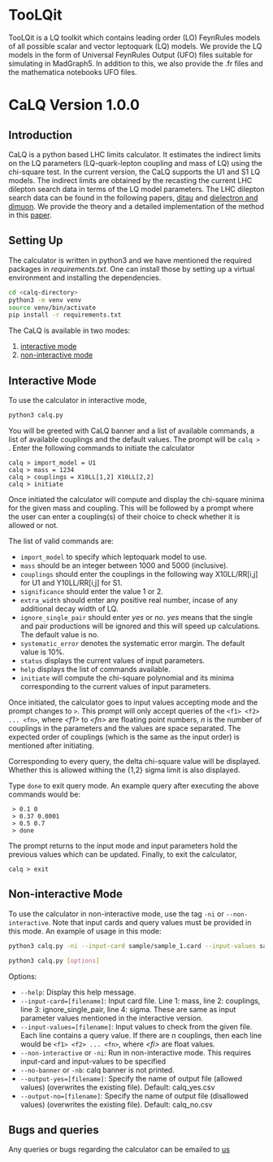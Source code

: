 # TooLQit

TooLQit is a LQ toolkit which contains leading order (LO) FeynRules models of all possible scalar and vector leptoquark (LQ) models. We provide the LQ models in the form of 
Universal FeynRules Output (UFO) files suitable for simulating in MadGraph5. In addition to this, we also provide the .fr files and the mathematica notebooks UFO files.

# CaLQ Version 1.0.0

## Introduction
CaLQ is a python based LHC limits calculator. It estimates the indirect limits on the LQ parameters (LQ-quark-lepton coupling and mass of LQ) using the chi-square test. 
In the current version, the CaLQ supports the U1 and S1 LQ models. The indirect limits are obtained by the recasting the current LHC dilepton search data
in terms of the LQ model parameters. The LHC dilepton search data can be found in the following papers, 
[ditau](https://www.hepdata.net/record/ins1782650) and [dielectron and dimuon](https://www.hepdata.net/record/ins1849964). 
We provide the theory and a detailed implementation of the method in this [paper](https://www.hepdata.net/record/ins1782650). 

## Setting Up
The calculator is written in python3 and we have mentioned the required packages in _requirements.txt_. One can install those by setting up a
virtual environment and installing the dependencies. 
```sh
cd <calq-directory>
python3 -m venv venv
source venv/bin/activate
pip install -r requirements.txt
```

The CaLQ is available in two modes: 
1) [interactive mode](#interactive-mode)
2) [non-interactive mode](#non-interactive-mode)

## Interactive Mode

To use the calculator in interactive mode,
```sh
python3 calq.py
```
You will be greeted with CaLQ banner and a list of available commands, a list of available couplings and the default values. 
The prompt will be `calq > `. Enter the following commands to initiate the calculator
```
calq > import_model = U1
calq > mass = 1234
calq > couplings = X10LL[1,2] X10LL[2,2]
calq > initiate
```
Once initiated the calculator will compute and display the chi-square minima for the given mass and coupling.
This will be followed by a prompt where the user can enter a coupling(s) of their choice to check whether
it is allowed or not.

The list of valid commands are:

- `import_model` to specify which leptoquark model to use.
- `mass` should be an integer between 1000 and 5000 (inclusive).
- `couplings` should enter the couplings in the following way X10LL/RR[i,j] for U1 and Y10LL/RR[i,j] for S1.
- `significance` should enter the value 1 or 2.
- `extra_width` should enter any positive real number, incase of any additional decay width of LQ.
- `ignore_single_pair` should enter _yes_ or _no_. _yes_ means that the single and pair productions will be ignored and this will speed up calculations. The default value is no.
- `systematic_error` denotes the systematic error margin. The default value is 10%.
- `status` displays the current values of input parameters.
- `help` displays the list of commands available.
- `initiate` will compute the chi-square polynomial and its minima corresponding to the current values of input parameters.

Once initiated, the calculator goes to input values accepting mode and the prompt changes to ` > `. This prompt will only accept queries of the `<f1> <f2> ... <fn>`, where _\<f1\>_ to _\<fn\>_ are floating point numbers, _n_ is the number of couplings in the parameters and the values are space separated. The expected order of couplings (which is the same as the input order) is mentioned after initiating.

Corresponding to every query, the delta chi-square value will be displayed. Whether this is allowed withing the {1,2} sigma limit is also displayed.

Type `done` to exit query mode. An example query after executing the above commands would be:
```
 > 0.1 0
 > 0.37 0.0001
 > 0.5 0.7
 > done
```

The prompt returns to the input mode and input parameters hold the previous values which can be updated. Finally, to exit the calculator,
```
calq > exit
```

## Non-interactive Mode

To use the calculator in non-interactive mode, use the tag `-ni` or `--non-interactive`. Note that input cards and query values must be provided in this mode. An example of usage in this mode:
```sh
python3 calq.py -ni --input-card sample/sample_1.card --input-values sample/sample_1.vals --output-yes sample/sample_1_yes.csv --output-no sample/sample_1_no.csv --output-common sample/sample_1_common.csv
```

```sh
python3 calq.py [options]
```
Options:
- `--help`: Display this help message.
- `--input-card=[filename]`: Input card file. Line 1: mass, line 2: couplings, line 3: ignore_single_pair, line 4: sigma. These are same as input parameter values mentioned in the interactive version.
- `--input-values=[filename]`: Input values to check from the given file. Each line contains a query value. If there are _n_ couplings, then each line would be `<f1> <f2> ... <fn>`, where _\<fi>_ are float values.
- `--non-interactive` or `-ni`: Run in non-interactive mode. This requires input-card and input-values to be specified
- `--no-banner` or `-nb`: calq banner is not printed.
- `--output-yes=[filename]`: Specify the name of output file (allowed values) (overwrites the existing file). Default: calq_yes.csv
- `--output-no=[filename]`: Specify the name of output file (disallowed values) (overwrites the existing file). Default: calq_no.csv

## Bugs and queries

Any queries or bugs regarding the calculator can be emailed to [us](arvind.bhaskar@iopb.res.in;subhadip.mitra@iiit.ac.in)

